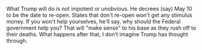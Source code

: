 What Trump will do is not impotent or unobvious. He decrees (say) May 10 to be the date to re-open. States that don't re-open won't get any stimulus money. If you won't help yourselves, he'll say, why should the Federal government help you? That will "make sense" to his base as they rush off to their deaths. What happens after that, I don't imagine Trump has thought through.
